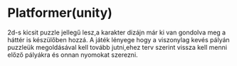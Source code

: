 # Platformer(unity)

2d-s kicsit puzzle jellegű lesz,a karakter dizájn már ki van gondolva meg a háttér is készülőben hozzá.
A játék lényege hogy a viszonylag kevés pályán puzzleük megoldásával kell tovább jutni,ehez terv szerint vissza kell menni előző pályákra és onnan nyomokat szerezni.
